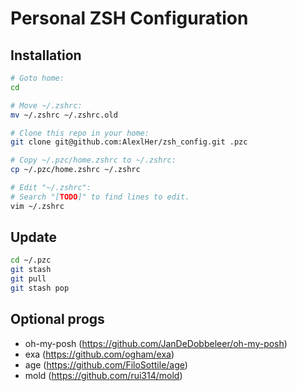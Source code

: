 # Personal ZSH Configuration
## Installation
```zsh
# Goto home:
cd

# Move ~/.zshrc:
mv ~/.zshrc ~/.zshrc.old

# Clone this repo in your home:
git clone git@github.com:AlexlHer/zsh_config.git .pzc

# Copy ~/.pzc/home.zshrc to ~/.zshrc:
cp ~/.pzc/home.zshrc ~/.zshrc

# Edit "~/.zshrc":
# Search "[TODO]" to find lines to edit.
vim ~/.zshrc
```

## Update
```zsh
cd ~/.pzc
git stash
git pull
git stash pop
```

## Optional progs
- oh-my-posh (https://github.com/JanDeDobbeleer/oh-my-posh)
- exa (https://github.com/ogham/exa)
- age (https://github.com/FiloSottile/age)
- mold (https://github.com/rui314/mold)
